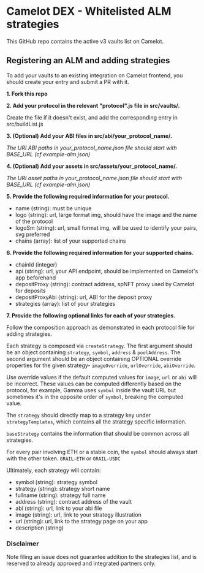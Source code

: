 # Camelot DEX - Whitelisted ALM strategies

This GitHub repo contains the active v3 vaults list on Camelot.

## Registering an ALM and adding strategies

To add your vaults to an existing integration on Camelot frontend, you should create your entry and submit a PR with it. 

**1. Fork this repo**

**2. Add your protocol in the relevant "protocol".js file in src/vaults/.** 

Create the file if it doesn't exist, and add the corresponding entry in src/buildList.js

**3. (Optional) Add your ABI files in src/abi/your_protocol_name/.**

*The URI ABI paths in your_protocol_name.json file should start with BASE_URL (cf example-alm.json)*

**4. (Optional) Add your assets in src/assets/your_protocol_name/.**

*The URI asset paths in your_protocol_name.json file should start with BASE_URL (cf example-alm.json)*

**5. Provide the following required information for your protocol.**

- name (string): must be unique
- logo (string): url, large format img, should have the image and the name of the protocol
- logoSm (string): url, small format img, will be used to identify your pairs, svg preferred
- chains (array): list of your supported chains

**6. Provide the following required information for your supported chains.**
- chainId (integer)
- api (string): url, your API endpoint, should be implemented on Camelot's app beforehand
- depositProxy (string): contract address, spNFT proxy used by Camelot for deposits
- depositProxyAbi (string): url, ABI for the deposit proxy
- strategies (array): list of your strategies

**7. Provide the following optional links for each of your strategies.**

Follow the composition approach as demonstrated in each protocol file for adding strategies.

Each strategy is composed via `createStrategy`. The first argument should be an object containing `strategy`, `symbol`, `address` & `poolAddress`. The second argument should be an object containing OPTIONAL override properties for the given strategy- `imageOverride`, `urlOverride`, `abiOverride`.

Use override values if the default computed values for `image`, `url` or `abi` will be incorrect. These values can be computed differently based on the protocol, for example, Gamma uses `symbol` inside the vault URL but sometimes it's in the opposite order of `symbol`, breaking the computed value.

The `strategy` should directly map to a strategy key under `strategyTemplates`, which contains all the strategy specific information.

`baseStrategy` contains the information that should be common across all strategies.

For every pair involving ETH or a stable coin, the `symbol` should always start with the other token. `GRAIL-ETH` or `GRAIL-USDC`

Ultimately, each strategy will contain:
- symbol (string): strategy symbol
- strategy (string): strategy short name
- fullname (string): strategy full name
- address (string): contract address of the vault
- abi (string): url, link to your abi file
- image (string): url, link to your strategy illustration
- url (string): url, link to the strategy page on your app
- description (string)

### Disclaimer

Note filing an issue does not guarantee addition to the strategies list, 
and is reserved to already approved and integrated partners only.
